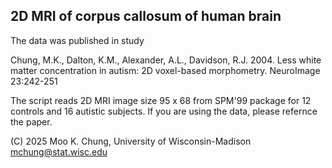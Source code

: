 ## 2D MRI of corpus callosum of human brain

The data was published in study 

Chung, M.K., Dalton, K.M., Alexander, A.L., Davidson, R.J. 2004. 
Less white matter concentration in autism: 2D voxel-based morphometry. NeuroImage 23:242-251

The script reads 2D MRI image size 95 x 68 from SPM'99 package for 12 controls and 16 autistic subjects. 
If you are using the data, please refernce the paper. 

(C) 2025 Moo K. Chung, University of Wisconsin-Madison
mchung@stat.wisc.edu

